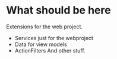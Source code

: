 ﻿# What should be here

Extensions for the web project.
- Services just for the webproject
- Data for view models
- ActionFilters
And other stuff.